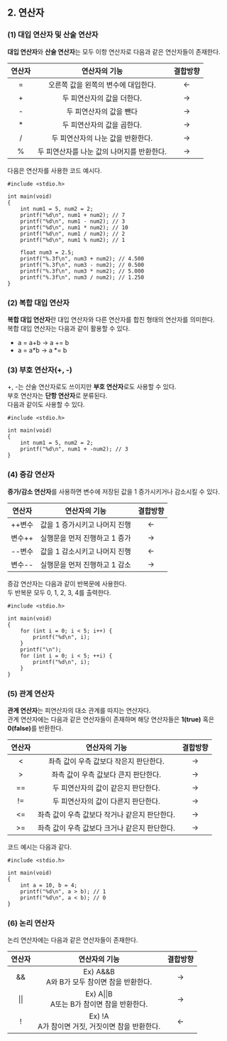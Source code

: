 <h2> <strong> 2. 연산자  </strong> </h2>

<h3> <strong> (1) 대입 연산자 및 산술 연산자 </strong> </h3>

<b>대입 연산자</b>와 <b>산술 연산자</b>는 모두 이항 연산자로 다음과 같은 연산자들이 존재한다.

|연산자|연산자의 기능|결합방향|
|:---:|:---:|:---:|
|=|오른쪽 값을 왼쪽의 변수에 대입한다.|<-|
|+|두 피연산자의 값을 더한다.|->|
|-|두 피연산자의 값을 뺀다|->|
|*|두 피연산자의 값을 곱한다.|->|
|/|두 피연산자의 나눈 값을 반환한다.|->|
|%|두 피연산자를 나눈 값의 나머지를 반환한다.|->|

다음은 연산자를 사용한 코드 예시다.

```(c)
#include <stdio.h>

int main(void)
{
	int num1 = 5, num2 = 2;
	printf("%d\n", num1 + num2); // 7
	printf("%d\n", num1 - num2); // 3
	printf("%d\n", num1 * num2); // 10
	printf("%d\n", num1 / num2); // 2
	printf("%d\n", num1 % num2); // 1

    float num3 = 2.5;
	printf("%.3f\n", num3 + num2); // 4.500
	printf("%.3f\n", num3 - num2); // 0.500
	printf("%.3f\n", num3 * num2); // 5.000
	printf("%.3f\n", num3 / num2); // 1.250
}
```

<h3> <strong> (2) 복합 대입 연산자 </strong> </h3>

<b>복합 대입 연산자</b>란 대입 연산자와 다른 연산자를 합친 형태의 연산자를 의미한다. <br>
복합 대입 연산자는 다음과 같이 활용할 수 있다.

* a = a+b -> a += b
* a = a*b -> a *= b

<h3> <strong> (3) 부호 연산자(+, -) </strong> </h3>

+, -는 산술 연산자로도 쓰이지만 <b>부호 연산자</b>로도 사용할 수 있다. <br>
부호 연산자는 <b>단항 연산자</b>로 분류된다. <br>
다음과 같이도 사용할 수 있다.

```(c)
#include <stdio.h>

int main(void)
{
	int num1 = 5, num2 = 2;
	printf("%d\n", num1 + -num2); // 3
}
```

<h3> <strong> (4) 증감 연산자 </strong> </h3>

<b>증가/감소 연산자</b>를 사용하면 변수에 저장된 값을 1 증가시키거나 감소시킬 수 있다. <br>

|연산자|연산자의 기능|결합방향|
|:---:|:---:|:---:|
|++변수|값을 1 증가시키고 나머지 진행|<-|
|변수++|실행문을 먼저 진행하고 1 증가|->|
|--변수|값을 1 감소시키고 나머지 진행|<-|
|변수--|실행문을 먼저 진행하고 1 감소|->|

증감 연산자는 다음과 같이 반복문에 사용한다. <br>
두 반복문 모두 0, 1, 2, 3, 4를 출력한다.

```
#include <stdio.h>

int main(void)
{
	for (int i = 0; i < 5; i++) {
		printf("%d\n", i);
	}
	printf("\n");
	for (int i = 0; i < 5; ++i) {
		printf("%d\n", i);
	}
}
```

<h3> <strong> (5) 관계 연산자 </strong> </h3>

<b>관계 연산자</b>는 피연산자의 대소 관계를 따지는 연산자다. <br>
관계 연산자에는 다음과 같은 연산자들이 존재하며 해당 연산자들은 <b>1(true)</b> 혹은 <b>0(false)</b>를 반환한다.

|연산자|연산자의 기능|결합방향|
|:---:|:---:|:---:|
|<|좌측 값이 우측 값보다 작은지 판단한다.|->|
|>|좌측 값이 우측 값보다 큰지 판단한다.|->|
|==|두 피연산자의 값이 같은지 판단한다.|->|
|!=|두 피연산자의 값이 다른지 판단한다.|->|
|<=|좌측 값이 우측 값보다 작거나 같은지 판단한다.|->|
|>=|좌측 값이 우측 값보다 크거나 같은지 판단한다.|->|

코드 예시는 다음과 같다.

```(c)
#include <stdio.h>

int main(void)
{
	int a = 10, b = 4;
	printf("%d\n", a > b); // 1
	printf("%d\n", a < b); // 0
}
```

<h3> <strong> (6) 논리 연산자 </strong> </h3>

논리 연산자에는 다음과 같은 연산자들이 존재한다.

|연산자|연산자의 기능|결합방향|
|:---:|:---:|:---:|
|&&|Ex) A&&B <br> A와 B가 모두 참이면 참을 반환한다.|->|
| \|\| |Ex) A\|\|B <br> A또는 B가 참이면 참을 반환한다.|->|
|!|Ex) !A <br> A가 참이면 거짓, 거짓이면 참을 반환한다.|<-|